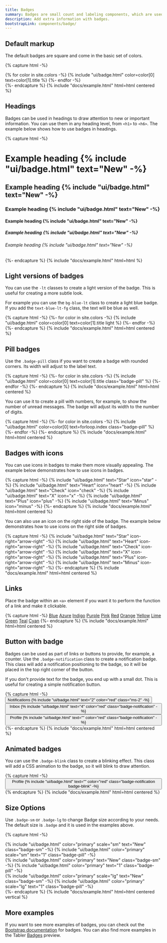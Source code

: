 ```yaml
---
title: Badges
summary: Badges are small count and labeling components, which are used to add extra information to an interface element. You can use them to draw users' attention to a new element, notify about unread messages or provide any kind of additional info.
description: Add extra information with badges.
bootstrapLink: components/badge/
---
```


## Default markup

The default badges are square and come in the basic set of colors.

{% capture html -%}
<div class="badges-list">
{% for color in site.colors -%}
{% include "ui/badge.html" color=color[0] text=color[1].title %}
{%- endfor -%}
</div>
{%- endcapture %}
{% include "docs/example.html" html=html centered %}

## Headings

Badges can be used in headings to draw attention to new or important information. You can use them in any heading level, from `<h1>` to `<h6>`. The example below shows how to use badges in headings.

{% capture html -%}
<h1>
  Example heading 
  {% include "ui/badge.html" text="New" -%}
</h1>
<h2>
  Example heading 
  {% include "ui/badge.html" text="New" -%}
</h2>
<h3>
  Example heading 
  {% include "ui/badge.html" text="New" -%}
</h3>
<h4>
  Example heading 
  {% include "ui/badge.html" text="New" -%}
</h4>
<h5>
  Example heading 
  {% include "ui/badge.html" text="New" -%}
</h5>
<h6>
  Example heading 
  {% include "ui/badge.html" text="New" -%}
</h6>
{%- endcapture %}
{% include "docs/example.html" html=html %}

## Light versions of badges

You can use the `-lt` classes to create a light version of the badge. This is useful for creating a more subtle look.

For example you can use the `bg-blue-lt` class to create a light blue badge. If you add the `text-blue-lt-fg` class, the text will be blue as well.

{% capture html -%}
{%- for color in site.colors -%}
{% include "ui/badge.html" color=color[0] text=color[1].title light %}
{%- endfor -%}
{%- endcapture %}
{% include "docs/example.html" html=html centered %}

## Pill badges

Use the `.badge-pill` class if you want to create a badge with rounded corners. Its width will adjust to the label text.

{% capture html -%}
{%- for color in site.colors -%}
{% include "ui/badge.html" color=color[0] text=color[1].title class="badge-pill" %}
{%- endfor -%}
{%- endcapture %}
{% include "docs/example.html" html=html centered %}

You can use it to create a pill with numbers, for example, to show the number of unread messages. The badge will adjust its width to the number of digits.

{% capture html -%}
{%- for color in site.colors -%}
{% include "ui/badge.html" color=color[0] text=forloop.index class="badge-pill" %}
{%- endfor -%}
{%- endcapture %}
{% include "docs/example.html" html=html centered %}

## Badges with icons

You can use icons in badges to make them more visually appealing. The example below demonstrates how to use icons in badges.

{% capture html -%}
{% include "ui/badge.html" text="Star" icon="star" -%}
{% include "ui/badge.html" text="Heart" icon="heart" -%}
{% include "ui/badge.html" text="Check" icon="check" -%}
{% include "ui/badge.html" text="X" icon="x" -%}
{% include "ui/badge.html" text="Plus" icon="plus" -%}
{% include "ui/badge.html" text="Minus" icon="minus" -%}
{%- endcapture %}
{% include "docs/example.html" html=html centered %}

You can also use an icon on the right side of the badge. The example below demonstrates how to use icons on the right side of badges.

{% capture html -%}
{% include "ui/badge.html" text="Star" icon-right="arrow-right" -%}
{% include "ui/badge.html" text="Heart" icon-right="arrow-right" -%}
{% include "ui/badge.html" text="Check" icon-right="arrow-right" -%}
{% include "ui/badge.html" text="X" icon-right="arrow-right" -%}
{% include "ui/badge.html" text="Plus" icon-right="arrow-right" -%}
{% include "ui/badge.html" text="Minus" icon-right="arrow-right" -%}
{%- endcapture %}
{% include "docs/example.html" html=html centered %}

## Links

Place the badge within an `<a>` element if you want it to perform the function of a link and make it clickable.

{% capture html -%}
<a href="#" class="badge bg-blue-lt">Blue</a>
<a href="#" class="badge bg-azure-lt">Azure</a>
<a href="#" class="badge bg-indigo-lt">Indigo</a>
<a href="#" class="badge bg-purple-lt">Purple</a>
<a href="#" class="badge bg-pink-lt">Pink</a>
<a href="#" class="badge bg-red-lt">Red</a>
<a href="#" class="badge bg-orange-lt">Orange</a>
<a href="#" class="badge bg-yellow-lt">Yellow</a>
<a href="#" class="badge bg-lime-lt">Lime</a>
<a href="#" class="badge bg-green-lt">Green</a>
<a href="#" class="badge bg-teal-lt">Teal</a>
<a href="#" class="badge bg-cyan-lt">Cyan</a>
{%- endcapture %}
{% include "docs/example.html" html=html centered %}

## Button with badge

Badges can be used as part of links or buttons to provide, for example, a counter. Use the `.badge-notification` class to create a notification badge. This class will add a notification positioning to the badge, so it will be placed in the top right corner of the button.

If you don't provide text for the badge, you end up with a small dot. This is useful for creating a simple notification button.

{% capture html -%}
<button type="button" class="btn">
	Notifications {% include "ui/badge.html" text="2" color="red" class="ms-2" -%}
</button>
<button type="button" class="btn">
  Inbox {% include "ui/badge.html" text="4" color="red" class="badge-notification" -%}
</button>
<button type="button" class="btn">
  Profile {% include "ui/badge.html" text="" color="red" class="badge-notification" -%}
</button>
{%- endcapture %}
{% include "docs/example.html" html=html centered %}

## Animated badges

You can use the `.badge-blink` class to create a blinking effect. This class will add a CSS animation to the badge, so it will blink to draw attention.

{% capture html -%}
<button type="button" class="btn">
  Profile {% include "ui/badge.html" text="" color="red" class="badge-notification badge-blink" -%}
</button>
{% endcapture %}
{% include "docs/example.html" html=html centered %}

## Size Options

Use `.badge-sm` or `.badge-lg` to change Badge size according to your needs. The default size is `.badge` and it is used in the examples above.

{% capture html -%}
<div>
  {% include "ui/badge.html" color="primary" scale="sm" text="New" class="badge-sm" -%}
  {% include "ui/badge.html" color="primary" scale="sm" text="1" class="badge-pill" -%}
</div>
<div>
  {% include "ui/badge.html" color="primary" text="New" class="badge-sm" -%}
  {% include "ui/badge.html" color="primary" text="1" class="badge-pill" -%}
</div>
<div>
  {% include "ui/badge.html" color="primary" scale="lg" text="New" class="badge-sm" -%}
  {% include "ui/badge.html" color="primary" scale="lg" text="1" class="badge-pill" -%}
</div>
{%- endcapture %}
{% include "docs/example.html" html=html centered vertical %}


## More examples 

If you want to see more examples of badges, you can check out the [Bootstrap documentation](https://getbootstrap.com/docs/5.3/components/badge/) for badges. You can also find more examples in the Tabler [Badges](https://preview.tabler.io/badges.html) preview.